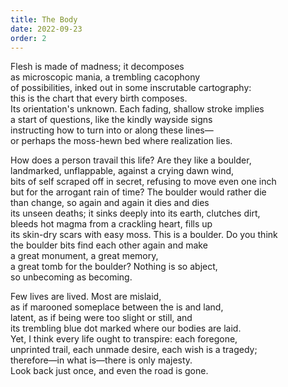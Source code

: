 ```yaml
---
title: The Body
date: 2022-09-23
order: 2
---
```


Flesh is made of madness; it decomposes  
as microscopic mania, a trembling cacophony  
of possibilities, inked out in some inscrutable cartography:  
this is the chart that every birth composes.  
Its orientation's unknown. Each fading, shallow stroke implies  
a start of questions, like the kindly wayside signs  
instructing how to turn into or along these lines—  
or perhaps the moss-hewn bed where realization lies.

How does a person travail this life? Are they like a boulder,  
landmarked, unflappable, against a crying dawn wind,  
bits of self scraped off in secret, refusing to move even one inch  
but for the arrogant rain of time? The boulder would rather die  
than change, so again and again it dies and dies  
its unseen deaths; it sinks deeply into its earth, clutches dirt,  
bleeds hot magma from a crackling heart, fills up  
its skin-dry scars with easy moss. This is a boulder. Do you think  
the boulder bits find each other again and make  
a great monument, a great memory,  
a great tomb for the boulder? Nothing is so abject,  
so unbecoming as becoming.

Few lives are lived. Most are mislaid,  
as if marooned someplace between the is and land,  
latent, as if being were too slight or still, and  
its trembling blue dot marked where our bodies are laid.  
Yet, I think every life ought to transpire: each foregone,  
unprinted trail, each unmade desire, each wish is a tragedy;  
therefore—in what is—there is only majesty.  
Look back just once, and even the road is gone.

